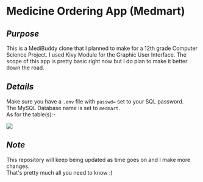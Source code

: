 # Medicine Ordering App (Medmart)

_<h2>Purpose</h2>_
This is a MediBuddy clone that I planned to make for a 12th grade Computer Science Project. I used Kivy Module for the Graphic User Interface.
The scope of this app is pretty basic right now but I do plan to make it better down the road.

_<h2>Details</h2>_
Make sure you have a `.env` file with `passwd=` set to your SQL password.<br>
The MySQL Database name is set to `medmart`.<br>
As for the table(s):-

<img src="https://user-images.githubusercontent.com/73441372/153715191-c6884968-6a33-40f7-9af7-ee9768386a19.png"></img>

_<h2>Note</h2>_
This repository will keep being updated as time goes on and I make more changes.<br>
That's pretty much all you need to know :)